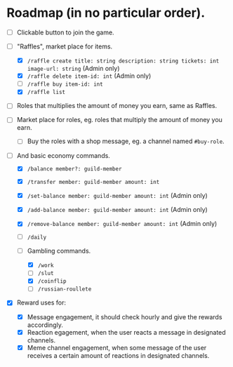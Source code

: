 # Roadmap (in no particular order).

- [ ] Clickable button to join the game.

- [ ] "Raffles", market place for items.

  - [x] `/raffle create title: string description: string tickets: int image-url: string` (Admin only)
  - [x] `/raffle delete item-id: int` (Admin only)
  - [ ] `/raffle buy item-id: int`
  - [x] `/raffle list`

- [ ] Roles that multiplies the amount of money you earn, same as Raffles.

- [ ] Market place for roles, eg. roles that multiply the amount of money you earn.

  - [ ] Buy the roles with a shop message, eg. a channel named `#buy-role`.

- [ ] And basic economy commands.

  - [x] `/balance member?: guild-member`
  - [x] `/transfer member: guild-member amount: int`
  - [x] `/set-balance member: guild-member amount: int` (Admin only)
  - [x] `/add-balance member: guild-member amount: int` (Admin only)
  - [x] `/remove-balance member: guild-member amount: int` (Admin only)
  - [ ] `/daily`

  - [ ] Gambling commands.

    - [x] `/work`
    - [ ] `/slut`
    - [x] `/coinflip`
    - [ ] `/russian-roullete`

- [x] Reward uses for:

  - [x] Message engagement, it should check hourly and give the rewards accordingly.
  - [x] Reaction egagement, when the user reacts a message in designated channels.
  - [x] Meme channel engagement, when some message of the user receives a certain amount of reactions in designated channels.
